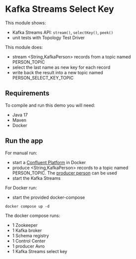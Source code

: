 # Kafka Streams Select Key

This module shows:
- Kafka Streams API: `stream()`, `selectKey()`, `peek()`
- unit tests with Topology Test Driver

This module does:
- stream <String,KafkaPerson> records from a topic named PERSON_TOPIC
- select the last name as new key for each record
- write back the result into a new topic named PERSON_SELECT_KEY_TOPIC

## Requirements

To compile and run this demo you will need:
- Java 17
- Maven
- Docker

## Run the app

For manual run:
- start a [Confluent Platform](https://docs.confluent.io/platform/current/quickstart/ce-docker-quickstart.html#step-1-download-and-start-cp) in Docker
- produce <String,KafkaPerson> records to a topic named PERSON_TOPIC. The [producer person](../specific-producers/kafka-streams-producer-person) can be used
- start the Kafka Streams

For Docker run:
- start the provided docker-compose 

```
docker compose up -d
```

The docker compose runs:
- 1 Zookeeper
- 1 Kafka broker
- 1 Schema registry
- 1 Control Center
- 1 producer Avro
- 1 Kafka Streams select key
